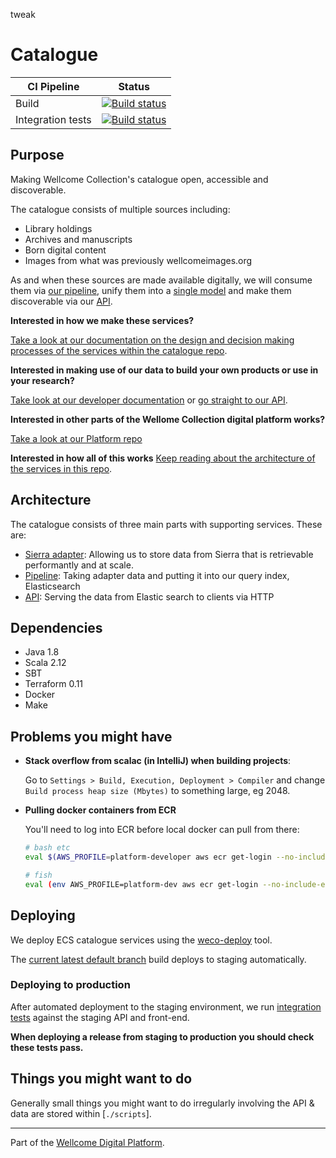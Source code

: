 tweak

# Catalogue

| CI Pipeline       | Status                                                                                                                                                                    |
|-------------------|---------------------------------------------------------------------------------------------------------------------------------------------------------------------------|
| Build             | [![Build status](https://badge.buildkite.com/0ca819db1215b66ecb17019d8ee5331d8e537094d051141219.svg?branch=master)](https://buildkite.com/wellcomecollection/catalogue)   |
| Integration tests | [![Build status](https://badge.buildkite.com/31a06ac64ab4f09ca5bc5930e21a57889c3f02561260f18ae6.svg?branch=main)](https://buildkite.com/wellcomecollection/integration) |

## Purpose

Making Wellcome Collection's catalogue open, accessible and
discoverable.

The catalogue consists of multiple sources including:
* Library holdings
* Archives and manuscripts
* Born digital content
* Images from what was previously wellcomeimages.org

As and when these sources are made available digitally, we will consume
them via [our pipeline](./pipeline), unify them into a
[single model](./common/internal_model) and make them discoverable via
our [API](./api).

**Interested in how we make these services?**

[Take a look at our documentation on the design and decision making
processes of the services within the catalogue repo][catalogue docs].

**Interested in making use of our data to build your own products or
use in your research?**

[Take look at our developer documentation][api developer docs] or
[go straight to our API][api].

**Interested in other parts of the Wellome Collection digital platform
works?**

[Take a look at our Platform repo][platform repo]

**Interested in how all of this works**
[Keep reading about the architecture of the services in this repo](#architecture).


## Architecture

The catalogue consists of three main parts with supporting services.
These are:

* [Sierra adapter](sierra_adapter.md): Allowing us to store data from
  Sierra that is retrievable performantly and at scale.
* [Pipeline](pipeline.md): Taking adapter data and putting it into our query index, Elasticsearch
* [API](api/): Serving the data from Elastic search to clients via HTTP


## Dependencies

* Java 1.8
* Scala 2.12
* SBT
* Terraform 0.11
* Docker
* Make


## Problems you might have

* **Stack overflow from scalac \(in IntelliJ\) when building projects**:

  Go to `Settings > Build, Execution, Deployment > Compiler` and change
  `Build process heap size (Mbytes)` to something large, eg 2048.

* **Pulling docker containers from ECR**

  You'll need to log into ECR before local docker can pull from there:
  ```bash
  # bash etc
  eval $(AWS_PROFILE=platform-developer aws ecr get-login --no-include-email)

  # fish
  eval (env AWS_PROFILE=platform-dev aws ecr get-login --no-include-email)
  ```

## Deploying

We deploy ECS catalogue services using the [weco-deploy](https://github.com/wellcomecollection/weco-deploy) tool.

The [current latest default branch](https://buildkite.com/wellcomecollection/catalogue) build deploys to staging automatically.

### Deploying to production

After automated deployment to the staging environment, we run [integration tests](https://buildkite.com/wellcomecollection/integration) against the staging API and front-end.

**When deploying a release from staging to production you should check these tests pass.**


## Things you might want to do

Generally small things you might want to do irregularly involving the
API & data are stored within \[`./scripts`\].

---

Part of the [Wellcome Digital Platform][platform repo].


[catalogue docs]: https://docs.wellcomecollection.org/catalogue/
[api developer docs]: https://developers.wellcomecollection.org/catalogue/
[api]: https://api.wellcomecollection.org/catalogue
[platform repo]: [https://github.com/wellcomecollection/platform]
